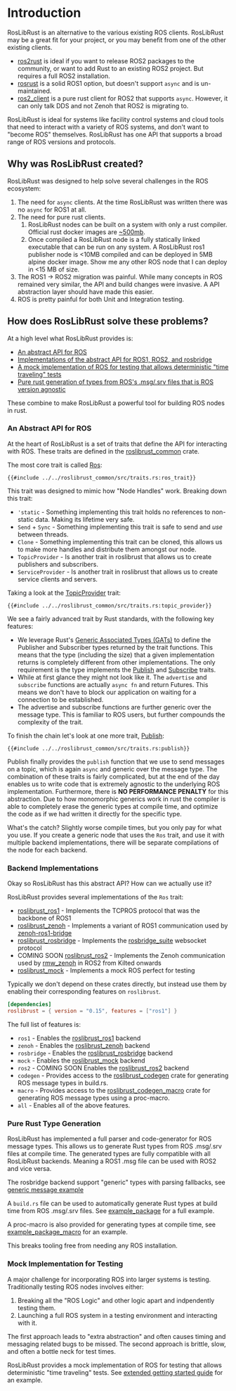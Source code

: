 # Introduction

RosLibRust is an alternative to the various existing ROS clients.
RosLibRust may be a great fit for your project, or you may benefit from one of the other existing clients.

- [ros2rust](https://github.com/ros2-rust/ros2_rust) is ideal if you want to release ROS2 packages to the community, or want to add Rust to an existing ROS2 project. But requires a full ROS2 installation.
- [rosrust](https://github.com/adnanademovic/rosrust) is a solid ROS1 option, but doesn't support `async` and is un-maintained.
- [ros2_client](https://docs.rs/ros2-client/latest/ros2_client/) is a pure rust client for ROS2 that supports `async`. However, it can only talk DDS and not Zenoh that ROS2 is migrating to.

RosLibRust is ideal for systems like facility control systems and cloud tools that need to interact with a variety of ROS systems, and don't want to "become ROS" themselves.
RosLibRust has one API that supports a broad range of ROS versions and protocols.

## Why was RosLibRust created?

RosLibRust was designed to help solve several challenges in the ROS ecosystem:

1. The need for `async` clients. At the time RosLibRust was written there was no `async` for ROS1 at all.
1. The need for pure rust clients.
    1. RosLibRust nodes can be built on a system with only a rust compiler. Official rust docker images are [~500mb](https://hub.docker.com/_/rust).
    1. Once compiled a RosLibRust node is a fully statically linked executable that can be run on any system. A RosLibRust ros1 publisher node is <10MB compiled and can be deployed in 5MB alpine docker image. Show me any other ROS node that I can deploy in <15 MB of size.
1. The ROS1 -> ROS2 migration was painful. While many concepts in ROS remained very similar, the API and build changes were invasive. A API abstraction layer should have made this easier.
1. ROS is pretty painful for both Unit and Integration testing.

## How does RosLibRust solve these problems?

At a high level what RosLibRust provides is:

- [An abstract API for ROS](#an-abstract-api-for-ros)
- [Implementations of the abstract API for ROS1, ROS2, and rosbridge](#backend-implementations)
- [A mock implementation of ROS for testing that allows deterministic "time traveling" tests](#mock-implementation-for-testing)
- [Pure rust generation of types from ROS's .msg/.srv files that is ROS version agnostic](#pure-rust-type-generation)

These combine to make RosLibRust a powerful tool for building ROS nodes in rust.

### An Abstract API for ROS

At the heart of RosLibRust is a set of traits that define the API for interacting with ROS.
These traits are defined in the [roslibrust_common](https://docs.rs/roslibrust_common/latest/roslibrust_common/) crate.

The most core trait is called [Ros](https://docs.rs/roslibrust_common/latest/roslibrust_common/traits/trait.Ros.html):

```rust,ignore
{{#include ../../roslibrust_common/src/traits.rs:ros_trait}}
```

This trait was designed to mimic how "Node Handles" work.
Breaking down this trait:

- `'static` - Something implementing this trait holds no references to non-static data. Making its lifetime very safe.
- `Send` + `Sync` - Something implementing this trait is safe to send and *use* between threads.
- `Clone` - Something implementing this trait can be cloned, this allows us to make more handles and distribute them amongst our node.
- `TopicProvider` - Is another trait in roslibrust that allows us to create publishers and subscribers.
- `ServiceProvider` - Is another trait in roslibrust that allows us to create service clients and servers.

Taking a look at the [TopicProvider](https://docs.rs/roslibrust_common/latest/roslibrust_common/traits/trait.TopicProvider.html) trait:

```rust,ignore
{{#include ../../roslibrust_common/src/traits.rs:topic_provider}}
```

We see a fairly advanced trait by Rust standards, with the following key features:

- We leverage Rust's [Generic Associated Types (GATs)](https://blog.logrocket.com/using-rust-gats-improve-code-app-performance/) to define the Publisher and Subscriber types returned by the trait functions.
  This means that the type (including the size) that a given implementation returns is completely different from other implementations.
  The only requirement is the type implements the [Publish](https://docs.rs/roslibrust_common/latest/roslibrust_common/traits/trait.Publish.html) and [Subscribe](https://docs.rs/roslibrust_common/latest/roslibrust_common/traits/trait.Subscribe.html) traits.
- While at first glance they might not look like it. The `advertise` and `subscribe` functions are actually `async fn` and return Futures.
  This means we don't have to block our application on waiting for a connection to be established.
- The advertise and subscribe functions are further generic over the message type. This is familiar to ROS users, but further compounds the complexity of the trait.

To finish the chain let's look at one more trait, [Publish](https://docs.rs/roslibrust_common/latest/roslibrust_common/traits/trait.Publish.html):

```rust,ignore
{{#include ../../roslibrust_common/src/traits.rs:publish}}
```

Publish finally provides the `publish` function that we use to send messages on a topic, which is again `async` and generic over the message type.
The combination of these traits is fairly complicated, but at the end of the day enables us to write code that is extremely agnostic to the underlying ROS implementation.
Furthermore, there is **NO PERFORMANCE PENALTY** for this abstraction.
Due to how monomorphic generics work in rust the compiler is able to completely erase the generic types at compile time, and optimize the code as if we had written it directly for the specific type.

What's the catch? Slightly worse compile times, but you only pay for what you use.
If you create a generic node that uses the `Ros` trait, and use it with multiple backend implementations,
there will be separate compilations of the node for each backend.

### Backend Implementations

Okay so RosLibRust has this abstract API? How can we actually use it?

RosLibRust provides several implementations of the `Ros` trait:

- [roslibrust_ros1](https://docs.rs/roslibrust_ros1/latest/roslibrust_ros1/) - Implements the TCPROS protocol that was the backbone of ROS1
- [roslibrust_zenoh](https://docs.rs/roslibrust_zenoh/latest/roslibrust_zenoh/) - Implements a variant of ROS1 communication used by [zenoh-ros1-bridge](https://github.com/eclipse-zenoh/zenoh-plugin-ros1)
- [roslibrust_rosbridge](https://docs.rs/roslibrust_rosbridge/latest/roslibrust_rosbridge/) - Implements the [rosbridge_suite](https://github.com/RobotWebTools/rosbridge_suite) websocket protocol
- COMING SOON [roslibrust_ros2](https://docs.rs/roslibrust_ros2/latest/roslibrust_ros2/) - Implements the Zenoh communication used by [rmw_zenoh](https://github.com/ros2/rmw_zenoh) in ROS2 from Kilted onwards
- [roslibrust_mock](https://docs.rs/roslibrust_mock/latest/roslibrust_mock/) - Implements a mock ROS perfect for testing

Typically we don't depend on these crates directly, but instead use them by enabling their corresponding features on `roslibrust`.

```toml
[dependencies]
roslibrust = { version = "0.15", features = ["ros1"] }
```

The full list of features is:

- `ros1` - Enables the [roslibrust_ros1](https://docs.rs/roslibrust_ros1/latest/roslibrust_ros1/) backend
- `zenoh` - Enables the [roslibrust_zenoh](https://docs.rs/roslibrust_zenoh/latest/roslibrust_zenoh/) backend
- `rosbridge` - Enables the [roslibrust_rosbridge](https://docs.rs/roslibrust_rosbridge/latest/roslibrust_rosbridge/) backend
- `mock` - Enables the [roslibrust_mock](https://docs.rs/roslibrust_mock/latest/roslibrust_mock/) backend
- `ros2` - COMING SOON Enables the [roslibrust_ros2](https://docs.rs/roslibrust_ros2/latest/roslibrust_ros2/) backend
- `codegen` - Provides access to the [roslibrust_codegen](https://docs.rs/roslibrust_codegen/latest/roslibrust_codegen/) crate for generating ROS message types in build.rs.
- `macro` - Provides access to the [roslibrust_codegen_macro](https://docs.rs/roslibrust_codegen_macro/latest/roslibrust_codegen_macro/) crate for generating ROS message types using a proc-macro.
- `all` - Enables all of the above features.

### Pure Rust Type Generation

RosLibRust has implemented a full parser and code-generator for ROS message types.
This allows us to generate Rust types from ROS .msg/.srv files at compile time.
The generated types are fully compatible with all RosLibRust backends.
Meaning a ROS1 .msg file can be used with ROS2 and vice versa.

The rosbridge backend support "generic" types with parsing fallbacks, see [generic message example](https://github.com/RosLibRust/roslibrust/blob/master/roslibrust/examples/generic_message.rs)

A `build.rs` file can be used to automatically generate Rust types at build time from ROS .msg/.srv files.
See [example_package](https://github.com/RosLibRust/roslibrust/tree/master/example_package) for a full example.

A proc-macro is also provided for generating types at compile time, see [example_package_macro](https://github.com/RosLibRust/roslibrust/tree/master/example_package_macro) for an example.

This breaks tooling free from needing any ROS installation.

### Mock Implementation for Testing

A major challenge for incorporating ROS into larger systems is testing.
Traditionally testing ROS nodes involves either:

1. Breaking all the "ROS Logic" and other logic apart and indpendently testing them.
1. Launching a full ROS system in a testing environment and interacting with it.

The first approach leads to "extra abstraction" and often causes timing and messaging related bugs to be missed.
The second approach is brittle, slow, and often a bottle neck for test times.

RosLibRust provides a mock implementation of ROS for testing that allows deterministic "time traveling" tests.
See [extended getting started guide](extended_getting_started.md#writing-tests-for-our-node) for an example.


